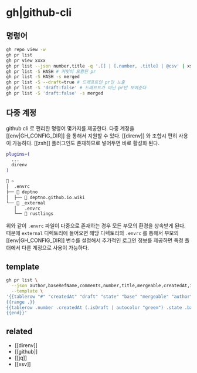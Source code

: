 # gh|github-cli

## 명령어
```sh
gh repo view -w
gh pr list
gh pr view xxxx
gh pr list --json number,title -q '.[] | [.number, .title] | @csv' | xsv table
gh pr list -S HASH # 커밋이 포함된 pr
gh pr list -S HASH -s merged
gh pr list -S --draft=true # 드래프트인 pr만 노출
gh pr list -S 'draft:false' # 드래프트가 아닌 pr만 보여준다
gh pr list -S 'draft:false' -s merged
```

## 다중 계정
github cli 로 편리한 명령어 몇가지를 제공한다.
다중 계정을 [[env|GH_CONFIG_DIR]] 을 통해서 지원할 수 있다.
[[direnv]] 와 조합시 편히 사용이 가능하다.
[[zsh]] 플러그인도 존재하므로 넣어두면 바로 활성화 된다. 
```sh
plugins=(
  ...
  direnv
)

```

```sh
 ~
│  .envrc
├──  deptno
│  ├──  deptno.github.io.wiki
└──  _external
   │   .envrc
   └──  rustlings
```
위와 같이 `.envrc` 파일이 다중으로 존재하는 경우 모든 부모의 환경을 상속받게 된다.
때문에 `external` 디렉토리에 들어오면 해당 디렉토리의 `.envrc` 를 통해서 부모의 [[env|GH_CONFIG_DIR]] 변수를 설정해서
추가적인 로그인 정보를 제공하면 특정 폴더에서 다른 계정으로 사용이 가능하다.

## template
```sh
gh pr list \
  --json author,baseRefName,comments,number,title,mergeable,createdAt,isDraft,state \
  --template \
'{{tablerow "#" "createdAt" "draft" "state" "base" "mergeable" "author" "title"}}
{{range .}}
{{tablerow .number .createdAt (.isDraft | autocolor "green") .state .baseRefName .mergeable .author.login .title}}
{{end}}'
```

## related
- [[direnv]]
- [[github]]
- [[jq]]
- [[xsv]]
